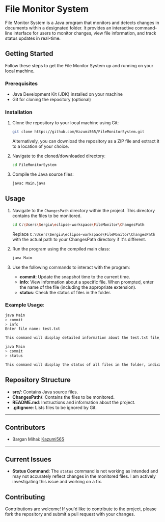 # File Monitor System

File Monitor System is a Java program that monitors and detects changes in documents within a designated folder. It provides an interactive command-line interface for users to monitor changes, view file information, and track status updates in real-time.

## Getting Started

Follow these steps to get the File Monitor System up and running on your local machine.

### Prerequisites

- Java Development Kit (JDK) installed on your machine
- Git for cloning the repository (optional)

### Installation

1. Clone the repository to your local machine using Git:

    ```bash
    git clone https://github.com/Kazumi565/FileMonitorSystem.git
    ```

    Alternatively, you can download the repository as a ZIP file and extract it to a location of your choice.

2. Navigate to the cloned/downloaded directory:

    ```bash
    cd FileMonitorSystem
    ```

3. Compile the Java source files:

    ```bash
    javac Main.java
    ```

## Usage

1. Navigate to the `ChangesPath` directory within the project. This directory contains the files to be monitored.

    ```bash
    cd C:\Users\Sergiu\eclipse-workspace\FileMonitor\ChangesPath
    ```

   Replace `C:\Users\Sergiu\eclipse-workspace\FileMonitor\ChangesPath` with the actual path to your ChangesPath directory if it's different.

2. Run the program using the compiled main class:

    ```bash
    java Main
    ```

3. Use the following commands to interact with the program:

    - **commit**: Update the snapshot time to the current time.
    - **info**: View information about a specific file. When prompted, enter the name of the file (including the appropriate extension).
    - **status**: Check the status of files in the folder.

### Example Usage:

```bash
java Main
> commit
> info
Enter file name: test.txt

This command will display detailed information about the test.txt file, including its extension, creation and modification dates, line count, word count, and character count.

java Main
> commit
> status

This command will display the status of all files in the folder, indicating whether each file has been changed or not since the last snapshot.
```

## Repository Structure

- **src/**: Contains Java source files.
- **ChangesPath/**: Contains the files to be monitored.
- **README.md**: Instructions and information about the project.
- **.gitignore**: Lists files to be ignored by Git.

---

## Contributors

- Bargan Mihai: [Kazumi565](https://github.com/Kazumi565)

---

## Current Issues

- **Status Command**: The `status` command is not working as intended and may not accurately reflect changes in the monitored files. I am actively investigating this issue and working on a fix.

## Contributing

Contributions are welcome! If you'd like to contribute to the project, please fork the repository and submit a pull request with your changes.
